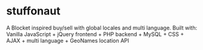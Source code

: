 # stuffonaut
A Blocket inspired buy/sell with global locales and multi language. Built with: Vanilla JavaScript + jQuery frontend + PHP backend + MySQL + CSS + AJAX + multi language + GeoNames location API
